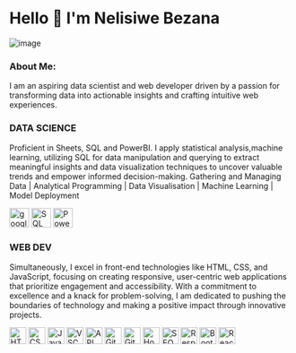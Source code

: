 # Hello 👋 I'm Nelisiwe Bezana

![image](https://github.com/NelisiweBezana/NelisiweBezana/assets/140618126/3c211057-2a03-4dfe-99c3-e1d0cf05c82b)


### About Me:
I am an aspiring data scientist and web developer driven by a passion for transforming data into actionable insights and crafting intuitive web experiences. 

### DATA SCIENCE
Proficient in Sheets, SQL and PowerBI. I apply statistical analysis,machine learning, utilizing SQL for data manipulation and querying to extract meaningful insights and data visualization techniques to uncover valuable trends and empower informed decision-making.
Gathering and Managing Data | Analytical Programming | Data Visualisation | Machine Learning | Model Deployment


<img src="https://github.com/NelisiweBezana/NelisiweBezana/assets/140618126/12b1e9be-71a5-44f8-96d2-b30a52f01acf" width="35" title="googlesheets"/>   <img src="https://github.com/NelisiweBezana/NelisiweBezana/assets/140618126/74646b14-5ee2-4820-8e92-09277af9f554" width="35" title="SQL"/>  <img src="https://github.com/NelisiweBezana/NelisiweBezana/assets/140618126/c1faaceb-24e1-4bad-adf9-ed6ed5668d87" width="35" title="PowerBI"/>




### WEB DEV
Simultaneously, I excel in front-end technologies like HTML, CSS, and JavaScript, focusing on creating responsive, user-centric web applications that prioritize engagement and accessibility. With a commitment to excellence and a knack for problem-solving, I am dedicated to pushing the boundaries of technology and making a positive impact through innovative projects.

<img src="https://github.com/NelisiweBezana/NelisiweBezana/assets/140618126/4d05dc93-6a35-4c1e-a1de-2a71561c76be" width="30" title="HTML"/>  <img src="https://github.com/NelisiweBezana/NelisiweBezana/assets/140618126/85267c25-8fd0-4b92-a6a6-23a2b73147ba" width="30" title="CSS"/>  <img src="https://github.com/NelisiweBezana/NelisiweBezana/assets/140618126/fc37ee1d-60c4-46e3-8790-18fb6aee6f18" width="30" title="JavaScript"/>  <img src="https://github.com/NelisiweBezana/NelisiweBezana/assets/140618126/c6e776b4-c920-4887-a156-bf326350acce" width="30" title="VSCode"/>  <img src="https://github.com/NelisiweBezana/NelisiweBezana/assets/140618126/a68f4c5e-2d4b-42a1-a50e-f39ced9bec8d" width="30" title="API" />  <img src="https://github.com/NelisiweBezana/NelisiweBezana/assets/140618126/b00cc9dd-e98b-48d7-80e8-0643b3e1fe8d" width="30" title="Git" />  <img src="https://github.com/NelisiweBezana/NelisiweBezana/assets/140618126/51bee11f-749b-4f30-a5c8-1dd756ce0c79" width="30" title="GitHub"/>  <img src="https://github.com/NelisiweBezana/NelisiweBezana/assets/140618126/8eba5e22-e7a3-485a-b19c-23eef1d28834" width="30" title="Hosting"/> <img src="https://github.com/NelisiweBezana/NelisiweBezana/assets/140618126/edabd170-3156-4fbe-b01b-3a7ce6a633fb" width="30" title="SEO"/> <img src="https://github.com/NelisiweBezana/NelisiweBezana/assets/140618126/773ce36f-c688-4f84-be55-23aa7cdac84c" width="30" title="Responsive"/> <img src="https://github.com/NelisiweBezana/NelisiweBezana/assets/140618126/084d45d1-43cd-46ec-b32c-7d74ae61ed0d" width="30" title="BootStrap"/> <img src="https://github.com/NelisiweBezana/NelisiweBezana/assets/140618126/c253fa16-25fe-41d1-86c4-7790d8eb1dd7" width="30" title="React.js"/> 









